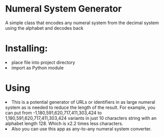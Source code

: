 # Numeral System Generator
A simple class that encodes any numeral system from the decimal system using the alphabet and decodes back

# Installing:
<li>place file into project directory</li>
<li>import as Python module</li>

# Using
<li>This is a potential generator of URLs or identifiers in as large numeral system as is needed to reduce the length of the result. 
For example, you can put from -1,180,591,620,717,411,303,424 to 1,180,591,620,717,411,303,424 variants in just 10 characters string with an alphabet length 128. 
Which is x2.2 times less characters.</li>
<li>Also you can use this app as any-to-any numeral system converter.</li>
